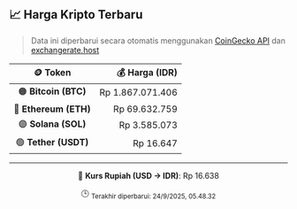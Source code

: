 

<!-- HARGA_KRIPTO -->
## 📈 Harga Kripto Terbaru

> Data ini diperbarui secara otomatis menggunakan [CoinGecko API](https://www.coingecko.com/) dan [exchangerate.host](https://exchangerate.host/)

<div align="center">

| 🪙 Token | 💰 Harga (IDR) |
|:------:|---------------:|
| 🟠 **Bitcoin (BTC)**   | Rp 1.867.071.406 |
| 🔵 **Ethereum (ETH)**  | Rp 69.632.759 |
| 🟣 **Solana (SOL)**    | Rp 3.585.073 |
| 🟢 **Tether (USDT)**   | Rp 16.647 |

---

💱 **Kurs Rupiah (USD → IDR)**: Rp 16.638

🕒 <sub>Terakhir diperbarui: 24/9/2025, 05.48.32</sub>

</div>
<!-- /HARGA_KRIPTO -->